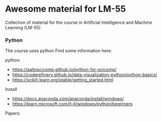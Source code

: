 # Awesome material for LM-55
Collection of material for the course in Artificial Intelligence and Machine Learning (LM-55)

### Python
The course uses python
Find some information here:

python:
- https://aaltoscicomp.github.io/python-for-scicomp/
- https://coderefinery.github.io/data-visualization-python/python-basics/
- https://scikit-learn.org/stable/getting_started.html

Install
- https://docs.anaconda.com/anaconda/install/windows/
- https://learn.microsoft.com/it-it/windows/python/beginners

Papers:
